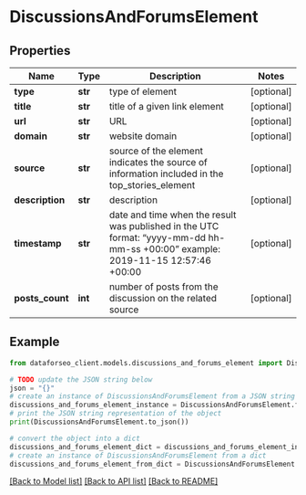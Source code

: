 # DiscussionsAndForumsElement


## Properties

Name | Type | Description | Notes
------------ | ------------- | ------------- | -------------
**type** | **str** | type of element | [optional] 
**title** | **str** | title of a given link element | [optional] 
**url** | **str** | URL | [optional] 
**domain** | **str** | website domain | [optional] 
**source** | **str** | source of the element indicates the source of information included in the top_stories_element | [optional] 
**description** | **str** | description | [optional] 
**timestamp** | **str** | date and time when the result was published in the UTC format: “yyyy-mm-dd hh-mm-ss +00:00” example: 2019-11-15 12:57:46 +00:00 | [optional] 
**posts_count** | **int** | number of posts from the discussion on the related source | [optional] 

## Example

```python
from dataforseo_client.models.discussions_and_forums_element import DiscussionsAndForumsElement

# TODO update the JSON string below
json = "{}"
# create an instance of DiscussionsAndForumsElement from a JSON string
discussions_and_forums_element_instance = DiscussionsAndForumsElement.from_json(json)
# print the JSON string representation of the object
print(DiscussionsAndForumsElement.to_json())

# convert the object into a dict
discussions_and_forums_element_dict = discussions_and_forums_element_instance.to_dict()
# create an instance of DiscussionsAndForumsElement from a dict
discussions_and_forums_element_from_dict = DiscussionsAndForumsElement.from_dict(discussions_and_forums_element_dict)
```
[[Back to Model list]](../README.md#documentation-for-models) [[Back to API list]](../README.md#documentation-for-api-endpoints) [[Back to README]](../README.md)


